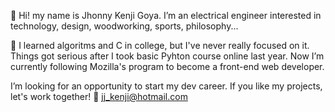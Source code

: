 👋 Hi! my name is Jhonny Kenji Goya. I’m an electrical engineer interested in technology, design, woodworking, sports, philosophy...

🌱 I learned algoritms and C in college, but I've never really focused on it. Things got serious after I took basic Pyhton course online last year. Now I’m currently following Mozilla's program to become a front-end web developer.

I’m looking for an opportunity to start my dev career. If you like my projects, let's work together! 📧 jj_kenji@hotmail.com

<!---
jowkenji/jowkenji is a ✨ special ✨ repository because its `README.md` (this file) appears on your GitHub profile.
You can click the Preview link to take a look at your changes.
--->
